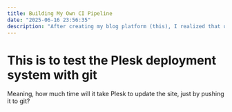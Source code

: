 ```yaml
---
title: Building My Own CI Pipeline
date: "2025-06-16 23:56:35"
description: "After creating my blog platform (this), I realized that updating it involved too many manual steps (basically slavery): I had push the my source code to Git, build the Gatsby project locally, log into my hosting service, and manually copy the updated build files into the document root of my site. All of that, just to publish a blog post. I clearly needed a better workflow (or else I'll get too lazy). Could this whole process be automated into a single step? Yes, and thats what exactly what CD is for.."
---
```


# This is to test the Plesk deployment system with git
Meaning, how much time will it take Plesk to update the site, just by pushing it to git?